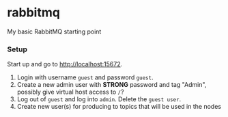 # rabbitmq
My basic RabbitMQ starting point


### Setup

Start up and go to [http://localhost:15672](http://localhost:15672).

1. Login with username `guest` and password `guest`.
2. Create a new admin user with **STRONG** password and tag "Admin", possibly give virtual host access to `/`?
3. Log out of `guest` and log into `admin`. Delete the `guest user`.
4. Create new user(s) for producing to topics that will be used in the nodes